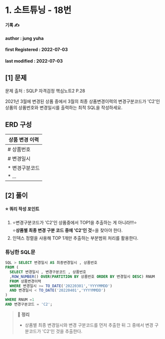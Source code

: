# 1. 소트튜닝 - 18번

**기록 ✍️**

#### author : jung yuha

#### **first Registered : 2022-07-03**

#### last modified : **2022-07-03**

## \[1] 문제

문제 출처 : SQLP 자격검정 핵심노트2 P.28

2021년 3월에 변경된 상품 중에서 3월의 최종 상품변경이력의 변경구분코드가 'C2'인 상품의 상품번호와 변경일시를 출력하는 최적 SQL을 작성하세요.

## ERD 구성 <a href="#erd" id="erd"></a>

| 상품 변경 이력  |
| --------- |
| # 상품번호    |
| # 변경일시    |
| \* 변경구분코드 |
| \* ...    |

## \[2] 풀이

#### ⭐️ 쿼리 작성 포인트 <a href="#undefined" id="undefined"></a>

1. ⭐️변경구분코드가 'C2'인 상품중에서 TOP1을 추출하는 게 아니라!!!⭐️\
   ⭐️**상품별 최종 변경 구분 코드 중에 'C2'인 것**⭐️을 찾아야 한다.
2. 인덱스 정렬을 사용해 TOP 1개만 추출하는 부분범위 처리를 활용한다.

### 튜닝한 SQL문 <a href="#sql" id="sql"></a>

```sql
SQL > SELECT 변경일시 AS 최종변경일시 , 상품번호
FROM (
  SELECT 변경일시 , 변경구분코드 , 상품번호
  ,ROW_NUMBER() OVER(PARTITION BY 상품번호 ORDER BY 변경일시 DESC) RNUM
  FROM 상품변경이력
  WHERE 변경일시 >= TO_DATE('20220301','YYYYMMDD')
  AND 변경일시 < TO_DATE('20220401','YYYYMMDD')
)
WHERE RNUM =1
AND 변경구분코드 = 'C2';
```

> **🍎 정리**
>
> * 상품별 최종 변경일시와 변경 구분코드를 먼저 추출한 뒤 그 중에서 변경 구분코드가 'C2'인 것을 추출한다.
